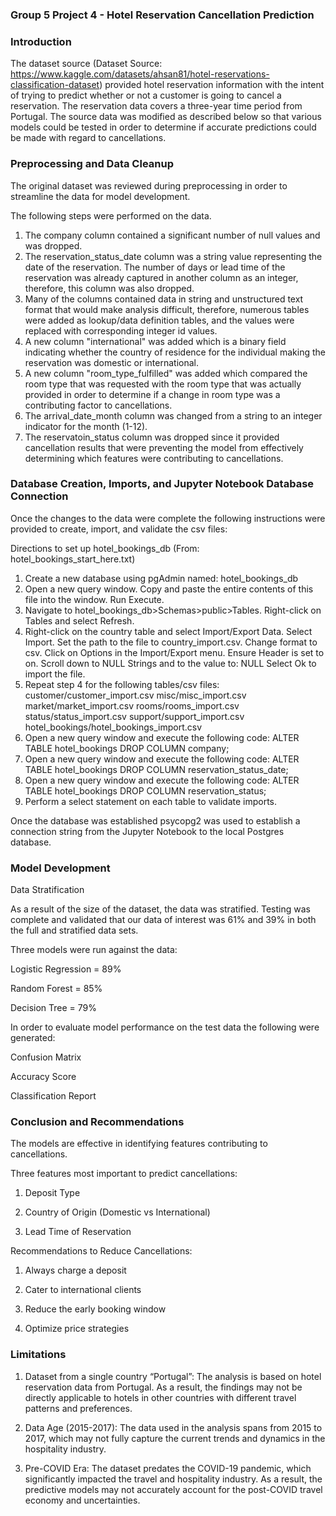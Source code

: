 ### Group 5 Project 4 - Hotel Reservation Cancellation Prediction

### Introduction

The dataset source (Dataset Source: https://www.kaggle.com/datasets/ahsan81/hotel-reservations-classification-dataset) provided hotel reservation information with the intent of trying to predict whether or not a customer is going to cancel a reservation. The reservation data covers a three-year time period from Portugal. The source data was modified as described below so that various models could be tested in order to determine if accurate predictions could be made with regard to cancellations.

### Preprocessing and Data Cleanup

The original dataset was reviewed during preprocessing in order to streamline the data for model development.

The following steps were performed on the data.

1. The company column contained a significant number of null values and was dropped.
2. The reservation_status_date column was a string value representing the date of the reservation. The number of days or lead 
   time of the reservation was already captured in another column as an integer, therefore, this column was also dropped.
3. Many of the columns contained data in string and unstructured text format that would make analysis difficult, therefore, numerous
   tables were added as lookup/data definition tables, and the values were replaced with corresponding integer id values.
4. A new column "international" was added which is a binary field indicating whether the country of residence for the individual making
   the reservation was domestic or international.
5. A new column "room_type_fulfilled" was added which compared the room type that was requested with the room type that was actually
   provided in order to determine if a change in room type was a contributing factor to cancellations.
6. The arrival_date_month column was changed from a string to an integer indicator for the month (1-12).
7. The reservatoin_status column was dropped since it provided cancellation results that
   were preventing the model from effectively determining which features were contributing to
   cancellations.

### Database Creation, Imports, and Jupyter Notebook Database Connection

Once the changes to the data were complete the following instructions were provided to create, import, and validate the csv files:

Directions to set up hotel_bookings_db (From: hotel_bookings_start_here.txt)
1. Create a new database using pgAdmin named: hotel_bookings_db
2. Open a new query window. Copy and paste the entire contents of this file into
   the window. Run Execute.
3. Navigate to hotel_bookings_db>Schemas>public>Tables. Right-click on Tables and
   select Refresh.
4. Right-click on the country table and select Import/Export Data. 
   Select Import. Set the path to the file to country_import.csv. Change format to csv.
   Click on Options in the Import/Export menu.
   Ensure Header is set to on. Scroll down to NULL Strings and to the value to: NULL
   Select Ok to import the file.
5. Repeat step 4 for the following tables/csv files:
   customer/customer_import.csv
   misc/misc_import.csv
   market/market_import.csv
   rooms/rooms_import.csv
   status/status_import.csv
   support/support_import.csv
   hotel_bookings/hotel_bookings_import.csv
6. Open a new query window and execute the following code:
   ALTER TABLE hotel_bookings
   DROP COLUMN company;
7. Open a new query window and execute the following code:
   ALTER TABLE hotel_bookings
   DROP COLUMN reservation_status_date;
8. Open a new query window and execute the following code:
   ALTER TABLE hotel_bookings
   DROP COLUMN reservation_status;
9. Perform a select statement on each table to validate imports.

Once the database was established psycopg2 was used to establish a connection string from the Jupyter Notebook to the local Postgres database.

### Model Development

Data Stratification 

As a result of the size of the dataset, the data was stratified. Testing was complete and validated that our data of interest was 61% and 39% in both the full and stratified data sets.

Three models were run against the data:

Logistic Regression = 89%

Random Forest = 85%

Decision Tree = 79%


In order to evaluate model performance on the test data the following were generated:

Confusion Matrix

Accuracy Score

Classification Report

### Conclusion and Recommendations

The models are effective in identifying features contributing to cancellations.

Three features most important to predict cancellations:

1. Deposit Type

2. Country of Origin (Domestic vs International)

3. Lead Time of Reservation

Recommendations to Reduce Cancellations:

1. Always charge a deposit

2. Cater to international clients

3. Reduce the early booking window

4. Optimize price strategies


### Limitations

1. Dataset from a single country “Portugal”: The analysis is based on hotel reservation data from Portugal.  As a result, the findings may not be directly applicable to hotels in other countries with different travel patterns and preferences.

2. Data Age (2015-2017): The data used in the analysis spans from 2015 to 2017, which may not fully capture the current trends and dynamics in the hospitality industry. 

3. Pre-COVID Era: The dataset predates the COVID-19 pandemic, which significantly impacted the travel and hospitality industry. As a result, the predictive models may not accurately account for the post-COVID travel economy and uncertainties. 




